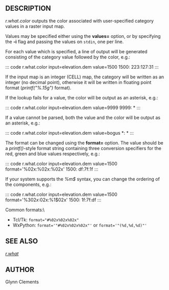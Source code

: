 ## DESCRIPTION

*r.what.color* outputs the color associated with user-specified category
values in a raster input map.

Values may be specified either using the **values=** option, or by
specifying the **-i** flag and passing the values on `stdin`, one per
line.

For each value which is specified, a line of output will be generated
consisting of the category value followed by the color, e.g.:

::: code
    r.what.color input=elevation.dem value=1500
    1500: 223:127:31
:::

If the input map is an integer (CELL) map, the category will be written
as an integer (no decimal point), otherwise it will be written in
floating point format (*printf(\"%.15g\")* format).

If the lookup fails for a value, the color will be output as an
asterisk, e.g.:

::: code
    r.what.color input=elevation.dem value=9999
    9999: *
:::

If a value cannot be parsed, both the value and the color will be output
as an asterisk, e.g.:

::: code
    r.what.color input=elevation.dem value=bogus
    *: *
:::

The format can be changed using the **format=** option. The value should
be a *printf()*-style format string containing three conversion
specifiers for the red, green and blue values respectively, e.g.:

::: code
    r.what.color input=elevation.dem value=1500 format='%02x:%02x:%02x'
    1500: df:7f:1f
:::

If your system supports the *%m\$* syntax, you can change the ordering
of the components, e.g.:

::: code
    r.what.color input=elevation.dem value=1500 format='%3$02x:%2$02x:%1$02x'
    1500: 1f:7f:df
:::

Common formats:\

-   Tcl/Tk: `format="#%02x%02x%02x"`
-   WxPython: `format='"#%02x%02x%02x"'` or `format='"(%d,%d,%d)"'`

## SEE ALSO

*[r.what](r.what.html)*

## AUTHOR

Glynn Clements
